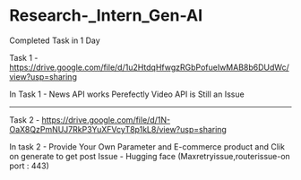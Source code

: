# Research-_Intern_Gen-AI
Completed Task in 1 Day


Task 1 - https://drive.google.com/file/d/1u2HtdqHfwgzRGbPofueIwMAB8b6DUdWc/view?usp=sharing

In Task 1 - News API works Perefectly
            Video API is Still an Issue

------------------------------------------------------------------------------------------------

Task 2 - https://drive.google.com/file/d/1N-OaX8QzPmNUJ7RkP3YuXFVcyT8p1kL8/view?usp=sharing

In task 2 - Provide Your Own Parameter and E-commerce product and Clik on generate to get post
            Issue - Hugging face (Maxretryissue,routerissue-on port : 443)
